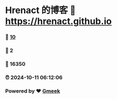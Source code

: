 # Hrenact 的博客 :link: https://hrenact.github.io 
### :page_facing_up: [10](https://hrenact.github.io/tag.html) 
### :speech_balloon: 2 
### :hibiscus: 16350 
### :alarm_clock: 2024-10-11 06:12:06 
### Powered by :heart: [Gmeek](https://github.com/Meekdai/Gmeek)
